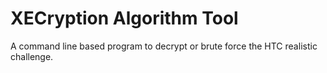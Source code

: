 # XECryption Algorithm Tool
A command line based program to decrypt or brute force the HTC realistic challenge.

